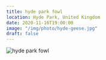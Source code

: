```yaml
---
title: hyde park fowl
location: Hyde Park, United Kingdom
date: 2020-11-16T19:00:00
image: "/img/photo/hyde-geese.jpg"
draft: false
---
```


![hyde park fowl](/img/photo/hyde-geese.jpg)
